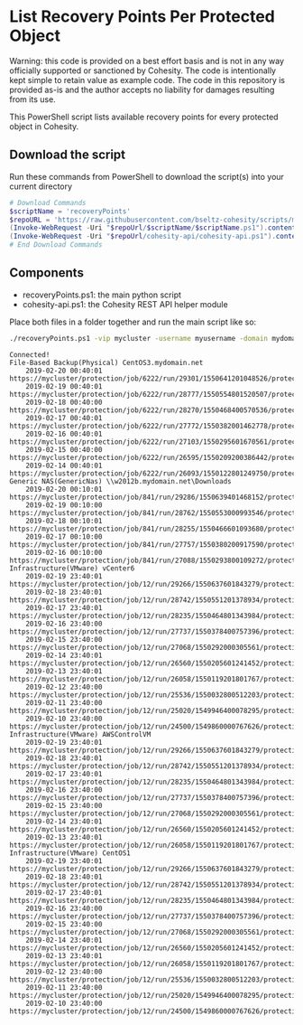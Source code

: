 # List Recovery Points Per Protected Object

Warning: this code is provided on a best effort basis and is not in any way officially supported or sanctioned by Cohesity. The code is intentionally kept simple to retain value as example code. The code in this repository is provided as-is and the author accepts no liability for damages resulting from its use.

This PowerShell script lists available recovery points for every protected object in Cohesity.

## Download the script

Run these commands from PowerShell to download the script(s) into your current directory

```powershell
# Download Commands
$scriptName = 'recoveryPoints'
$repoURL = 'https://raw.githubusercontent.com/bseltz-cohesity/scripts/master/powershell'
(Invoke-WebRequest -Uri "$repoUrl/$scriptName/$scriptName.ps1").content | Out-File "$scriptName.ps1"; (Get-Content "$scriptName.ps1") | Set-Content "$scriptName.ps1"
(Invoke-WebRequest -Uri "$repoUrl/cohesity-api/cohesity-api.ps1").content | Out-File cohesity-api.ps1; (Get-Content cohesity-api.ps1) | Set-Content cohesity-api.ps1
# End Download Commands
```

## Components

* recoveryPoints.ps1: the main python script
* cohesity-api.ps1: the Cohesity REST API helper module

Place both files in a folder together and run the main script like so:

```bash
./recoveryPoints.ps1 -vip mycluster -username myusername -domain mydomain.net
```

```text
Connected!
File-Based Backup(Physical) CentOS3.mydomain.net
	2019-02-20 00:40:01	https://mycluster/protection/job/6222/run/29301/1550641201048526/protection
	2019-02-19 00:40:01	https://mycluster/protection/job/6222/run/28777/1550554801520507/protection
	2019-02-18 00:40:00	https://mycluster/protection/job/6222/run/28270/1550468400570536/protection
	2019-02-17 00:40:01	https://mycluster/protection/job/6222/run/27772/1550382001462778/protection
	2019-02-16 00:40:01	https://mycluster/protection/job/6222/run/27103/1550295601670561/protection
	2019-02-15 00:40:00	https://mycluster/protection/job/6222/run/26595/1550209200386442/protection
	2019-02-14 00:40:01	https://mycluster/protection/job/6222/run/26093/1550122801249750/protection
Generic NAS(GenericNas) \\w2012b.mydomain.net\Downloads
	2019-02-20 00:10:01	https://mycluster/protection/job/841/run/29286/1550639401468152/protection
	2019-02-19 00:10:00	https://mycluster/protection/job/841/run/28762/1550553000993546/protection
	2019-02-18 00:10:01	https://mycluster/protection/job/841/run/28255/1550466601093680/protection
	2019-02-17 00:10:00	https://mycluster/protection/job/841/run/27757/1550380200917590/protection
	2019-02-16 00:10:00	https://mycluster/protection/job/841/run/27088/1550293800109272/protection
Infrastructure(VMware) vCenter6
	2019-02-19 23:40:01	https://mycluster/protection/job/12/run/29266/1550637601843279/protection
	2019-02-18 23:40:01	https://mycluster/protection/job/12/run/28742/1550551201378934/protection
	2019-02-17 23:40:01	https://mycluster/protection/job/12/run/28235/1550464801343984/protection
	2019-02-16 23:40:00	https://mycluster/protection/job/12/run/27737/1550378400757396/protection
	2019-02-15 23:40:00	https://mycluster/protection/job/12/run/27068/1550292000305561/protection
	2019-02-14 23:40:01	https://mycluster/protection/job/12/run/26560/1550205601241452/protection
	2019-02-13 23:40:01	https://mycluster/protection/job/12/run/26058/1550119201801767/protection
	2019-02-12 23:40:00	https://mycluster/protection/job/12/run/25536/1550032800512203/protection
	2019-02-11 23:40:00	https://mycluster/protection/job/12/run/25020/1549946400078295/protection
	2019-02-10 23:40:00	https://mycluster/protection/job/12/run/24500/1549860000767626/protection
Infrastructure(VMware) AWSControlVM
	2019-02-19 23:40:01	https://mycluster/protection/job/12/run/29266/1550637601843279/protection
	2019-02-18 23:40:01	https://mycluster/protection/job/12/run/28742/1550551201378934/protection
	2019-02-17 23:40:01	https://mycluster/protection/job/12/run/28235/1550464801343984/protection
	2019-02-16 23:40:00	https://mycluster/protection/job/12/run/27737/1550378400757396/protection
	2019-02-15 23:40:00	https://mycluster/protection/job/12/run/27068/1550292000305561/protection
	2019-02-14 23:40:01	https://mycluster/protection/job/12/run/26560/1550205601241452/protection
	2019-02-13 23:40:01	https://mycluster/protection/job/12/run/26058/1550119201801767/protection
Infrastructure(VMware) CentOS1
	2019-02-19 23:40:01	https://mycluster/protection/job/12/run/29266/1550637601843279/protection
	2019-02-18 23:40:01	https://mycluster/protection/job/12/run/28742/1550551201378934/protection
	2019-02-17 23:40:01	https://mycluster/protection/job/12/run/28235/1550464801343984/protection
	2019-02-16 23:40:00	https://mycluster/protection/job/12/run/27737/1550378400757396/protection
	2019-02-15 23:40:00	https://mycluster/protection/job/12/run/27068/1550292000305561/protection
	2019-02-14 23:40:01	https://mycluster/protection/job/12/run/26560/1550205601241452/protection
	2019-02-13 23:40:01	https://mycluster/protection/job/12/run/26058/1550119201801767/protection
	2019-02-12 23:40:00	https://mycluster/protection/job/12/run/25536/1550032800512203/protection
	2019-02-11 23:40:00	https://mycluster/protection/job/12/run/25020/1549946400078295/protection
	2019-02-10 23:40:00	https://mycluster/protection/job/12/run/24500/1549860000767626/protection
```
